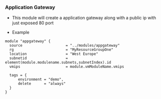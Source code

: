 ### Application Gateway
- This module will create a application gateway along with a public ip with just exposed 80 port

- Example

```hcl
module "appgateway" {
  source                    = "../modules/appgateway"
  rg                        = "MyResourceGroupOne"
  location                  = "West Europe"
  subnetid                  = element(module.modulename.subnets,subnetIndex).id
  vmips                     = module.vmModuleName.vmips
  
  tags = {
      environment = "demo",
      delete      = "always"
  }
}
```